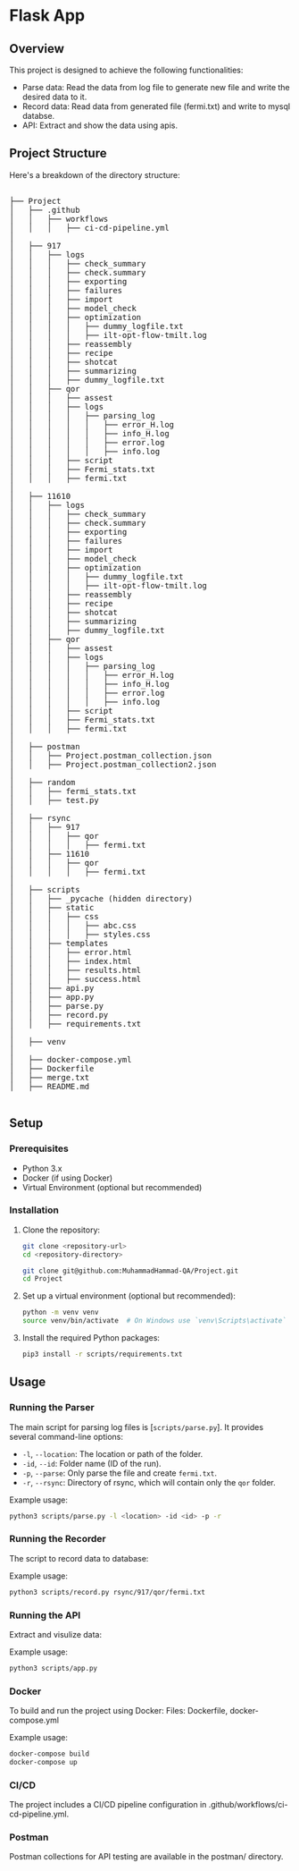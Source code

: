 # Flask App 

## Overview

This project is designed to achieve the following functionalities:
* Parse data: Read the data from log file to generate new file and write the desired data to it. 
* Record data: Read data from generated file (fermi.txt) and write to mysql databse.
* API: Extract and show the data using apis.
 
## Project Structure

Here's a breakdown of the directory structure:
<pre>

├── Project
│   ├── .github
│   │   ├── workflows
│   │   │   ├── ci-cd-pipeline.yml
│
│   ├── 917
│   │   ├── logs
│   │   │   ├── check_summary
│   │   │   ├── check.summary
│   │   │   ├── exporting
│   │   │   ├── failures
│   │   │   ├── import
│   │   │   ├── model_check
│   │   │   ├── optimization
│   │   │   │   ├── dummy_logfile.txt
│   │   │   │   ├── ilt-opt-flow-tmilt.log
│   │   │   ├── reassembly
│   │   │   ├── recipe
│   │   │   ├── shotcat
│   │   │   ├── summarizing
│   │   │   ├── dummy_logfile.txt
│   │   ├── qor
│   │   │   ├── assest
│   │   │   ├── logs
│   │   │   │   ├── parsing_log
│   │   │   │   │   ├── error_H.log
│   │   │   │   │   ├── info_H.log
│   │   │   │   │   ├── error.log
│   │   │   │   │   ├── info.log
│   │   │   ├── script
│   │   │   ├── Fermi_stats.txt
│   │   │   ├── fermi.txt
│   
│   ├── 11610
│   │   ├── logs
│   │   │   ├── check_summary
│   │   │   ├── check.summary
│   │   │   ├── exporting
│   │   │   ├── failures
│   │   │   ├── import
│   │   │   ├── model_check
│   │   │   ├── optimization
│   │   │   │   ├── dummy_logfile.txt
│   │   │   │   ├── ilt-opt-flow-tmilt.log
│   │   │   ├── reassembly
│   │   │   ├── recipe
│   │   │   ├── shotcat
│   │   │   ├── summarizing
│   │   │   ├── dummy_logfile.txt
│   │   ├── qor
│   │   │   ├── assest
│   │   │   ├── logs
│   │   │   │   ├── parsing_log
│   │   │   │   │   ├── error_H.log
│   │   │   │   │   ├── info_H.log
│   │   │   │   │   ├── error.log
│   │   │   │   │   ├── info.log
│   │   │   ├── script
│   │   │   ├── Fermi_stats.txt
│   │   │   ├── fermi.txt
│
│   ├── postman
│   │   ├── Project.postman_collection.json
│   │   ├── Project.postman_collection2.json
│
│   ├── random
│   │   ├── fermi_stats.txt
│   │   ├── test.py
│
│   ├── rsync
│   │   ├── 917
│   │   │   ├── qor
│   │   │   │   ├── fermi.txt
│   │   ├── 11610
│   │   │   ├── qor
│   │   │   │   ├── fermi.txt
│
│   ├── scripts
│   │   ├── _pycache (hidden directory)
│   │   ├── static 
│   │   │   ├── css
│   │   │   │   ├── abc.css
│   │   │   │   ├── styles.css
│   │   ├── templates 
│   │   │   ├── error.html
│   │   │   ├── index.html
│   │   │   ├── results.html
│   │   │   ├── success.html
│   │   ├── api.py
│   │   ├── app.py
│   │   ├── parse.py
│   │   ├── record.py
│   │   ├── requirements.txt
│
│   ├── venv
│
│   ├── docker-compose.yml
│   ├── Dockerfile
│   ├── merge.txt
│   ├── README.md

</pre>

## Setup

### Prerequisites

- Python 3.x
- Docker (if using Docker)
- Virtual Environment (optional but recommended)

### Installation

1. Clone the repository:
    ```sh
    git clone <repository-url>
    cd <repository-directory>

    git clone git@github.com:MuhammadHammad-QA/Project.git
    cd Project
    ```

2. Set up a virtual environment (optional but recommended):
    ```sh
    python -m venv venv
    source venv/bin/activate  # On Windows use `venv\Scripts\activate`
    ```

3. Install the required Python packages:
    ```sh
    pip3 install -r scripts/requirements.txt
    ```

## Usage

### Running the Parser

The main script for parsing log files is [`scripts/parse.py`]. It provides several command-line options:

- `-l`, `--location`: The location or path of the folder.
- `-id`, `--id`: Folder name (ID of the run).
- `-p`, `--parse`: Only parse the file and create `fermi.txt`.
- `-r`, `--rsync`: Directory of rsync, which will contain only the `qor` folder.

Example usage:
```sh
python3 scripts/parse.py -l <location> -id <id> -p -r
```

### Running the Recorder

The script to record data to database:

Example usage:
```sh
python3 scripts/record.py rsync/917/qor/fermi.txt
```


### Running the API

Extract and visulize data:

Example usage:
```sh
python3 scripts/app.py 
```


### Docker 

To build and run the project using Docker:
Files: Dockerfile, docker-compose.yml

Example usage:
```sh
docker-compose build
docker-compose up
```


### CI/CD

The project includes a CI/CD pipeline configuration in .github/workflows/ci-cd-pipeline.yml.

### Postman

Postman collections for API testing are available in the postman/ directory.
